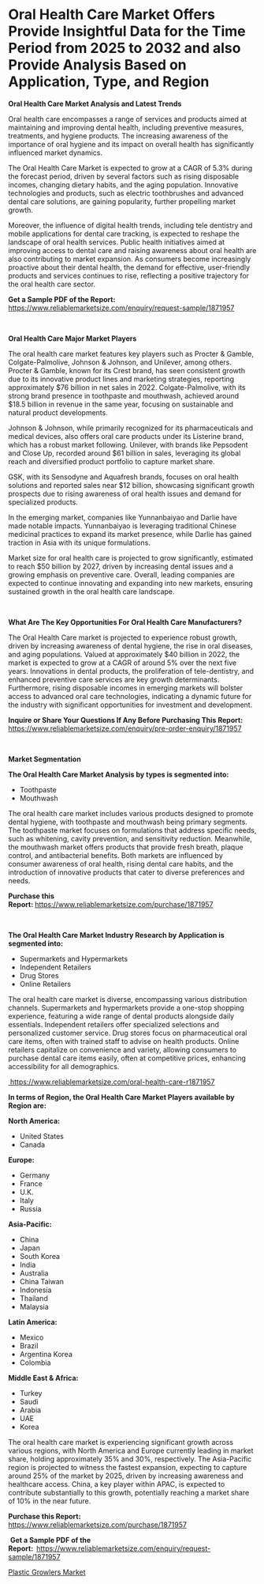 <p><h1>Oral Health Care Market Offers Provide Insightful Data for the Time Period from 2025 to 2032 and also Provide Analysis Based on Application, Type, and Region</h1></p><p><strong>Oral Health Care Market Analysis and Latest Trends</strong></p>
<p><p>Oral health care encompasses a range of services and products aimed at maintaining and improving dental health, including preventive measures, treatments, and hygiene products. The increasing awareness of the importance of oral hygiene and its impact on overall health has significantly influenced market dynamics. </p><p>The Oral Health Care Market is expected to grow at a CAGR of 5.3% during the forecast period, driven by several factors such as rising disposable incomes, changing dietary habits, and the aging population. Innovative technologies and products, such as electric toothbrushes and advanced dental care solutions, are gaining popularity, further propelling market growth. </p><p>Moreover, the influence of digital health trends, including tele dentistry and mobile applications for dental care tracking, is expected to reshape the landscape of oral health services. Public health initiatives aimed at improving access to dental care and raising awareness about oral health are also contributing to market expansion. As consumers become increasingly proactive about their dental health, the demand for effective, user-friendly products and services continues to rise, reflecting a positive trajectory for the oral health care sector.</p></p>
<p><strong>Get a Sample PDF of the Report:&nbsp;</strong> <a href="https://www.reliablemarketsize.com/enquiry/request-sample/1871957?utm_campaign=3226&utm_medium=2&utm_source=Github&utm_content=ia&utm_term=04042025&utm_id=oral-health-care">https://www.reliablemarketsize.com/enquiry/request-sample/1871957</a></p>
<p>&nbsp;</p>
<p><strong>Oral Health Care Major Market Players</strong></p>
<p><p>The oral health care market features key players such as Procter & Gamble, Colgate-Palmolive, Johnson & Johnson, and Unilever, among others. Procter & Gamble, known for its Crest brand, has seen consistent growth due to its innovative product lines and marketing strategies, reporting approximately $76 billion in net sales in 2022. Colgate-Palmolive, with its strong brand presence in toothpaste and mouthwash, achieved around $18.5 billion in revenue in the same year, focusing on sustainable and natural product developments.</p><p>Johnson & Johnson, while primarily recognized for its pharmaceuticals and medical devices, also offers oral care products under its Listerine brand, which has a robust market following. Unilever, with brands like Pepsodent and Close Up, recorded around $61 billion in sales, leveraging its global reach and diversified product portfolio to capture market share. </p><p>GSK, with its Sensodyne and Aquafresh brands, focuses on oral health solutions and reported sales near $12 billion, showcasing significant growth prospects due to rising awareness of oral health issues and demand for specialized products. </p><p>In the emerging market, companies like Yunnanbaiyao and Darlie have made notable impacts. Yunnanbaiyao is leveraging traditional Chinese medicinal practices to expand its market presence, while Darlie has gained traction in Asia with its unique formulations.</p><p>Market size for oral health care is projected to grow significantly, estimated to reach $50 billion by 2027, driven by increasing dental issues and a growing emphasis on preventive care. Overall, leading companies are expected to continue innovating and expanding into new markets, ensuring sustained growth in the oral health care landscape.</p></p>
<p>&nbsp;</p>
<p><strong>What Are The Key Opportunities For Oral Health Care Manufacturers?</strong></p>
<p><p>The Oral Health Care market is projected to experience robust growth, driven by increasing awareness of dental hygiene, the rise in oral diseases, and aging populations. Valued at approximately $40 billion in 2022, the market is expected to grow at a CAGR of around 5% over the next five years. Innovations in dental products, the proliferation of tele-dentistry, and enhanced preventive care services are key growth determinants. Furthermore, rising disposable incomes in emerging markets will bolster access to advanced oral care technologies, indicating a dynamic future for the industry with significant opportunities for investment and development.</p></p>
<p><strong>Inquire or Share Your Questions If Any Before Purchasing This Report:</strong> <a href="https://www.reliablemarketsize.com/enquiry/pre-order-enquiry/1871957?utm_campaign=3226&utm_medium=2&utm_source=Github&utm_content=ia&utm_term=04042025&utm_id=oral-health-care">https://www.reliablemarketsize.com/enquiry/pre-order-enquiry/1871957</a></p>
<p>&nbsp;</p>
<p><strong>Market Segmentation</strong></p>
<p><strong>The Oral Health Care Market Analysis by types is segmented into:</strong></p>
<p><ul><li>Toothpaste</li><li>Mouthwash</li></ul></p>
<p><p>The oral health care market includes various products designed to promote dental hygiene, with toothpaste and mouthwash being primary segments. The toothpaste market focuses on formulations that address specific needs, such as whitening, cavity prevention, and sensitivity reduction. Meanwhile, the mouthwash market offers products that provide fresh breath, plaque control, and antibacterial benefits. Both markets are influenced by consumer awareness of oral health, rising dental care habits, and the introduction of innovative products that cater to diverse preferences and needs.</p></p>
<p><strong>Purchase this Report:&nbsp;</strong><a href="https://www.reliablemarketsize.com/purchase/1871957?utm_campaign=3226&utm_medium=2&utm_source=Github&utm_content=ia&utm_term=04042025&utm_id=oral-health-care">https://www.reliablemarketsize.com/purchase/1871957</a></p>
<p>&nbsp;</p>
<p><strong>The Oral Health Care Market Industry Research by Application is segmented into:</strong></p>
<p><ul><li>Supermarkets and Hypermarkets</li><li>Independent Retailers</li><li>Drug Stores</li><li>Online Retailers</li></ul></p>
<p><p>The oral health care market is diverse, encompassing various distribution channels. Supermarkets and hypermarkets provide a one-stop shopping experience, featuring a wide range of dental products alongside daily essentials. Independent retailers offer specialized selections and personalized customer service. Drug stores focus on pharmaceutical oral care items, often with trained staff to advise on health products. Online retailers capitalize on convenience and variety, allowing consumers to purchase dental care items easily, often at competitive prices, enhancing accessibility for all demographics.</p></p>
<p><a href="https://www.reliablemarketsize.com/oral-health-care-r1871957?utm_campaign=3226&utm_medium=2&utm_source=Github&utm_content=ia&utm_term=04042025&utm_id=oral-health-care">&nbsp;https://www.reliablemarketsize.com/oral-health-care-r1871957</a></p>
<p><strong>In terms of Region, the Oral Health Care Market Players available by Region are:</strong></p>
<p>
    <p> <strong> North America: </strong>
        <ul>
            <li>United States</li>
            <li>Canada</li>
        </ul>
        </p> 
    <p> <strong> Europe: </strong>
        <ul>
            <li>Germany</li>
            <li>France</li>
            <li>U.K.</li>
            <li>Italy</li>
            <li>Russia</li>
        </ul>
        </p> 
    <p> <strong> Asia-Pacific: </strong>
        <ul>
            <li>China</li>
            <li>Japan</li>
            <li>South Korea</li>
            <li>India</li>
            <li>Australia</li>
            <li>China Taiwan</li>
            <li>Indonesia</li>
            <li>Thailand</li>
            <li>Malaysia</li>
        </ul>
        </p> 
    <p> <strong> Latin America: </strong>
        <ul>
            <li>Mexico</li>
            <li>Brazil</li>
            <li>Argentina Korea</li>
            <li>Colombia</li>
        </ul>
        </p> 
    <p> <strong> Middle East & Africa: </strong>
        <ul>
            <li>Turkey</li>
            <li>Saudi</li>
            <li>Arabia</li>
            <li>UAE</li>
            <li>Korea</li>
        </ul>
    </p>
    </p>
<p><p>The oral health care market is experiencing significant growth across various regions, with North America and Europe currently leading in market share, holding approximately 35% and 30%, respectively. The Asia-Pacific region is projected to witness the fastest expansion, expecting to capture around 25% of the market by 2025, driven by increasing awareness and healthcare access. China, a key player within APAC, is expected to contribute substantially to this growth, potentially reaching a market share of 10% in the near future.</p></p>
<p><strong>Purchase this Report: </strong><a href="https://www.reliablemarketsize.com/purchase/1871957?utm_campaign=3226&utm_medium=2&utm_source=Github&utm_content=ia&utm_term=04042025&utm_id=oral-health-care">https://www.reliablemarketsize.com/purchase/1871957</a></p>
<p>&nbsp;<strong>Get a Sample PDF of the Report:&nbsp;&nbsp;</strong><a href="https://www.reliablemarketsize.com/enquiry/request-sample/1871957?utm_campaign=3226&utm_medium=2&utm_source=Github&utm_content=ia&utm_term=04042025&utm_id=oral-health-care">https://www.reliablemarketsize.com/enquiry/request-sample/1871957</a></p>
<p><strong></strong></p>
<p><p><a href="https://github.com/bedelibekwe58/Market-Research-Report-List-1/blob/main/plastic-growlers-market.md?utm_campaign=3226&utm_medium=2&utm_source=Github&utm_content=ia&utm_term=04042025&utm_id=oral-health-care">Plastic Growlers Market</a></p></p>